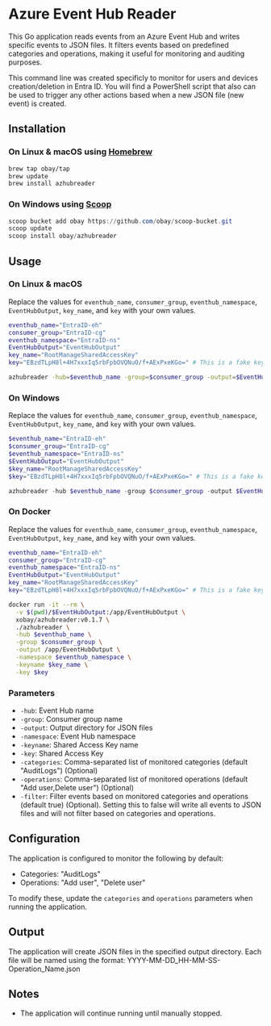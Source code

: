 # Azure Event Hub Reader

This Go application reads events from an Azure Event Hub and writes specific events to JSON files. It filters events based on predefined categories and operations, making it useful for monitoring and auditing purposes.

This command line was created specificly to monitor for users and devices creation/deletion in Entra ID. You will find a PowerShell script that also can be used to trigger any other actions based when a new JSON file (new event) is created.

## Installation

### On Linux & macOS using [Homebrew](https://brew.sh)

```bash
brew tap obay/tap
brew update
brew install azhubreader
```

### On Windows using [Scoop](https://scoop.sh)

```powershell
scoop bucket add obay https://github.com/obay/scoop-bucket.git
scoop update
scoop install obay/azhubreader
```

## Usage

### On Linux & macOS

Replace the values for `eventhub_name`, `consumer_group`, `eventhub_namespace`, `EventHubOutput`, `key_name`, and `key` with your own values.

```bash
eventhub_name="EntraID-eh"
consumer_group="EntraID-cg"
eventhub_namespace="EntraID-ns"
EventHubOutput="EventHubOutput"
key_name="RootManageSharedAccessKey"
key="EBzdTLpH8l+4H7xxxIq5rbFpbOVQNuO/f+AExPxeKGo=" # This is a fake key. Replace with your own key.

azhubreader -hub=$eventhub_name -group=$consumer_group -output=$EventHubOutput -namespace=$eventhub_namespace -keyname=$key_name -key=$key
```

### On Windows

Replace the values for `eventhub_name`, `consumer_group`, `eventhub_namespace`, `EventHubOutput`, `key_name`, and `key` with your own values.

```powershell
$eventhub_name="EntraID-eh"
$consumer_group="EntraID-cg"
$eventhub_namespace="EntraID-ns"
$EventHubOutput="EventHubOutput"
$key_name="RootManageSharedAccessKey"
$key="EBzdTLpH8l+4H7xxxIq5rbFpbOVQNuO/f+AExPxeKGo=" # This is a fake key. Replace with your own key.

azhubreader -hub $eventhub_name -group $consumer_group -output $EventHubOutput -namespace $eventhub_namespace -keyname $key_name -key $key
```

### On Docker

Replace the values for `eventhub_name`, `consumer_group`, `eventhub_namespace`, `EventHubOutput`, `key_name`, and `key` with your own values.

```bash
eventhub_name="EntraID-eh"
consumer_group="EntraID-cg"
eventhub_namespace="EntraID-ns"
EventHubOutput="EventHubOutput"
key_name="RootManageSharedAccessKey"
key="EBzdTLpH8l+4H7xxxIq5rbFpbOVQNuO/f+AExPxeKGo=" # This is a fake key. Replace with your own key.

docker run -it --rm \
  -v $(pwd)/$EventHubOutput:/app/EventHubOutput \
  xobay/azhubreader:v0.1.7 \
  ./azhubreader \
  -hub $eventhub_name \
  -group $consumer_group \
  -output /app/EventHubOutput \
  -namespace $eventhub_namespace \
  -keyname $key_name \
  -key $key
```

### Parameters

- `-hub`: Event Hub name
- `-group`: Consumer group name
- `-output`: Output directory for JSON files
- `-namespace`: Event Hub namespace
- `-keyname`: Shared Access Key name
- `-key`: Shared Access Key
- `-categories`: Comma-separated list of monitored categories (default "AuditLogs") (Optional)
- `-operations`: Comma-separated list of monitored operations (default "Add user,Delete user") (Optional)
- `-filter`: Filter events based on monitored categories and operations (default true) (Optional). Setting this to false will write all events to JSON files and will not filter based on categories and operations.

## Configuration

The application is configured to monitor the following by default:

- Categories: "AuditLogs"
- Operations: "Add user", "Delete user"

To modify these, update the `categories` and `operations` parameters when running the application.

## Output

The application will create JSON files in the specified output directory. Each file will be named using the format:
YYYY-MM-DD_HH-MM-SS-Operation_Name.json

## Notes

- The application will continue running until manually stopped.
